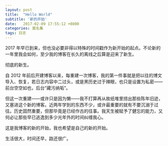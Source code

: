 ```yaml
---
layout: post
title:  "Hello World"
subtitle: '新的开始'
date:   2017-02-09 17:55:12 +0800
categories: 莫名集
tags: 日志
---
```

2017 年早已到来，但也没必要非得以特殊的时间戳作为新开始的起点。不论新的一年里我会如何，至少我的博客在长久的离线之后算是迎来了新生。

彻底的新生。

自 2012 年前后开建博客以来，每重建一次博客，我的第一件事就是把以往的博文导入、恢复，若日志内容中二过头，或是黑历史过于辣眼，也只是设置为私密——前台空空如也，后台“藏污纳垢”。

但这一次重建——或许只是因为懒——我不打算再从故纸堆里捞出那些陈年旧迹，又塞进这个新的博客。近两年学到的东西不少，或许最重要的就有不要沉溺于过往。历史固然重要，但那毕竟是已经作古的往事。我天生被赋予了健忘的能力，又何必让那些早已逃逸到多少光年外的时间纠缠我心。

这是我博客的新的开始，我也希望是自己的新的开始。

生活很大，时间还早，路还很广。